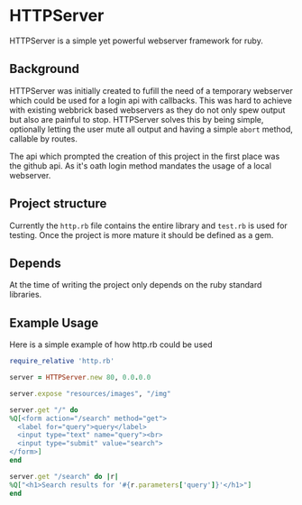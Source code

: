 HTTPServer
==========
HTTPServer is a simple yet powerful webserver framework for ruby.

Background
----------
HTTPServer was initially created to fufill the need of a temporary webserver which could be used for a login api with callbacks. This was hard to achieve with existing webbrick based webservers as they do not only spew output but also are painful to stop. HTTPServer solves this by being simple, optionally letting the user mute all output and having a simple `abort` method, callable by routes.

The api which prompted the creation of this project in the first place was the github api. As it's oath login method mandates the usage of a local webserver.

Project structure
-----------------
Currently the `http.rb` file contains the entire library and `test.rb` is used for testing. Once the project is more mature it should be defined as a gem.

Depends
-------
At the time of writing the project only depends on the ruby standard libraries.

Example Usage
-------------
Here is a simple example of how http.rb could be used

```rb
require_relative 'http.rb'

server = HTTPServer.new 80, 0.0.0.0

server.expose "resources/images", "/img"

server.get "/" do
%Q[<form action="/search" method="get">
  <label for="query">query</label>
  <input type="text" name="query"><br>
  <input type="submit" value="search">
</form>]
end

server.get "/search" do |r|
%Q["<h1>Search results for '#{r.parameters['query']}'</h1>"]
end
```
